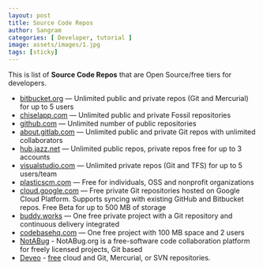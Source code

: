 ```yaml
---
layout: post
title: Source Code Repos
author: Sangram
categories: [ Developer, tutorial ]
image: assets/images/1.jpg
tags: [sticky]
---
```


This is list of <strong>Source Code Repos</strong> that are Open Source/free tiers for developers.
<ul>
 	<li><a href="https://bitbucket.org/">bitbucket.org</a> — Unlimited public and private repos (Git and Mercurial) for up to 5 users</li>
 	<li><a href="http://chiselapp.com/">chiselapp.com</a> — Unlimited public and private Fossil repositories</li>
 	<li><a href="https://github.com/">github.com</a> — Unlimited number of public repositories</li>
 	<li><a href="https://about.gitlab.com/">about.gitlab.com</a> — Unlimited public and private Git repos with unlimited collaborators</li>
 	<li><a href="https://hub.jazz.net/">hub.jazz.net</a> — Unlimited public repos, private repos free for up to 3 accounts</li>
 	<li><a href="https://www.visualstudio.com/">visualstudio.com</a> — Unlimited private repos (Git and TFS) for up to 5 users/team</li>
 	<li><a href="https://plasticscm.com/">plasticscm.com</a> — Free for individuals, OSS and nonprofit organizations</li>
 	<li><a href="https://cloud.google.com/tools/cloud-repositories/">cloud.google.com</a> — Free private Git repositories hosted on Google Cloud Platform. Supports syncing with existing GitHub and Bitbucket repos. Free Beta for up to 500 MB of storage</li>
 	<li><a href="https://buddy.works/">buddy.works</a> — One free private project with a Git repository and continuous delivery integrated</li>
 	<li><a href="https://www.codebasehq.com/">codebasehq.com</a> — One free project with 100 MB space and 2 users</li>
 	<li><a href="https://notabug.org/">NotABug</a> - NotABug.org is a free-software code collaboration platform for freely licensed projects, Git based</li>
 	<li><a href="https://deveo.com/">Deveo</a> - <a href="https://deveo.com/pricing/">free</a> cloud and Git, Mercurial, or SVN repositories.</li>
</ul>
